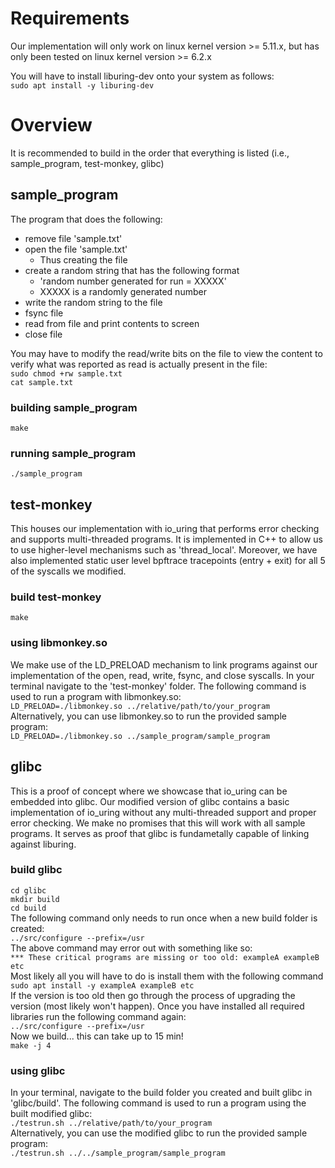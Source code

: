 # Requirements
Our implementation will only work on linux kernel version >= 5.11.x, but has only been tested on linux kernel version >= 6.2.x  

You will have to install liburing-dev onto your system as follows:  
`sudo apt install -y liburing-dev`

# Overview
It is recommended to build in the order that everything is listed (i.e., sample_program, test-monkey, glibc)  
## sample_program
The program that does the following:
* remove file 'sample.txt'
* open the file 'sample.txt'
  * Thus creating the file
* create a random string that has the following format
  * 'random number generated for run = XXXXX'
  * XXXXX is a randomly generated number
* write the random string to the file
* fsync file
* read from file and print contents to screen
* close file
  
You may have to modify the read/write bits on the file to view the content to verify what was reported as read is actually present in the file:  
`sudo chmod +rw sample.txt`  
`cat sample.txt`  
### building sample_program
`make`
### running sample_program
`./sample_program`
## test-monkey
This houses our implementation with io_uring that performs error checking and supports multi-threaded programs. It is implemented in C++ to allow us to use higher-level mechanisms such as 'thread_local'. Moreover, we have also implemented static user level bpftrace tracepoints (entry + exit) for all 5 of the syscalls we modified.
### build test-monkey
`make`  
### using libmonkey.so
We make use of the LD_PRELOAD mechanism to link programs against our implementation of the open, read, write, fsync, and close syscalls. In your terminal navigate to the 'test-monkey' folder. The following command is used to run a program with libmonkey.so:  
`LD_PRELOAD=./libmonkey.so ../relative/path/to/your_program`  
Alternatively, you can use libmonkey.so to run the provided sample program:  
`LD_PRELOAD=./libmonkey.so ../sample_program/sample_program`  
## glibc
This is a proof of concept where we showcase that io_uring can be embedded into glibc. Our modified version of glibc contains a basic implementation of io_uring without any multi-threaded support and proper error checking. We make no promises that this will work with all sample programs. It serves as proof that glibc is fundametally capable of linking against liburing. 
### build glibc
`cd glibc`  
`mkdir build`  
`cd build`  
The following command only needs to run once when a new build folder is created:  
`../src/configure --prefix=/usr`  
The above command may error out with something like so:  
`*** These critical programs are missing or too old: exampleA exampleB etc`  
Most likely all you will have to do is install them with the following command  
`sudo apt install -y exampleA exampleB etc`  
If the version is too old then go through the process of upgrading the version (most likely won't happen). Once you have installed all required libraries run the following command again:  
`../src/configure --prefix=/usr`  
Now we build... this can take up to 15 min!  
`make -j 4`  
### using glibc
In your terminal, navigate to the build folder you created and built glibc in 'glibc/build'. The following command is used to run a program using the built modified glibc:  
`./testrun.sh ../relative/path/to/your_program`  
Alternatively, you can use the modified glibc to run the provided sample program:  
`./testrun.sh ../../sample_program/sample_program`
